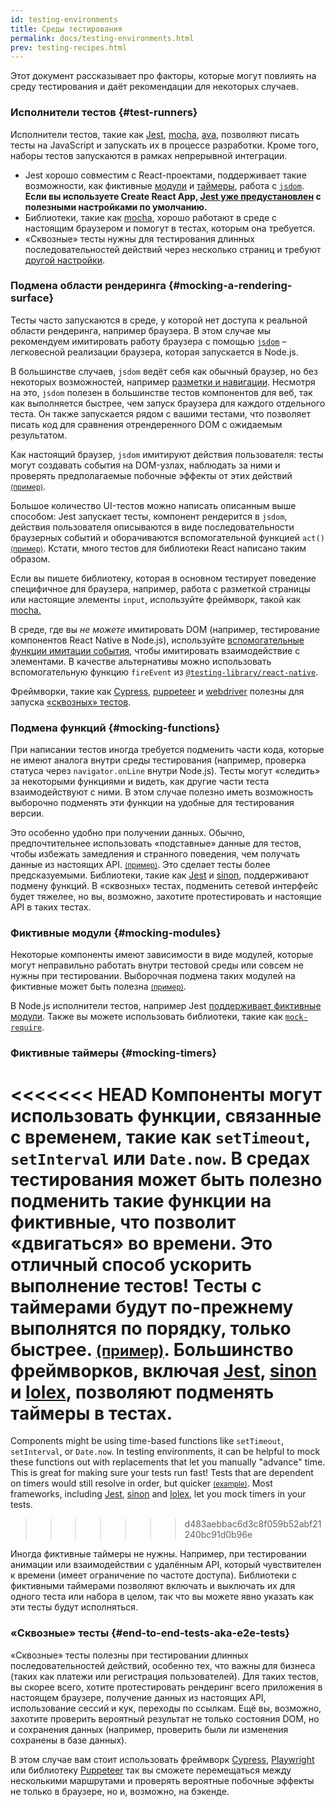 ```yaml
---
id: testing-environments
title: Среды тестирования
permalink: docs/testing-environments.html
prev: testing-recipes.html
---
```


<!-- Этот документ предназначен для людей, которые знают, как использовать JavaScript и умеют писать тесты. Он показывает различия в средах тестирования React-компонентов и как эти различия повлияют на тесты, которые они пишут. Документ, по большей части, про react-dom-компоненты для веб и частично про другие рендереры. -->

Этот документ рассказывает про факторы, которые могут повлиять на среду тестирования и даёт рекомендации для некоторых случаев.

### Исполнители тестов {#test-runners}

Исполнители тестов, такие как [Jest](https://jestjs.io/), [mocha](https://mochajs.org/), [ava](https://github.com/avajs/ava), позволяют писать тесты на JavaScript и запускать их в процессе разработки. Кроме того, наборы тестов запускаются в рамках непрерывной интеграции.

- Jest хорошо совместим с React-проектами, поддерживает такие возможности, как фиктивные [модули](#mocking-modules) и [таймеры](#mocking-timers), работа с [`jsdom`](#mocking-a-rendering-surface). **Если вы используете Create React App, [Jest уже предустановлен](https://facebook.github.io/create-react-app/docs/running-tests) с полезными настройками по умолчанию.**
- Библиотеки, такие как [mocha](https://mochajs.org/#running-mocha-in-the-browser), хорошо работают в среде с настоящим браузером и помогут в тестах, которым она требуется.
- «Сквозные» тесты нужны для тестирования длинных последовательностей действий через несколько страниц и требуют [другой настройки](#end-to-end-tests-aka-e2e-tests).

### Подмена области рендеринга {#mocking-a-rendering-surface}

Тесты часто запускаются в среде, у которой нет доступа к реальной области рендеринга, например браузера. В этом случае мы рекомендуем имитировать работу браузера с помощью [`jsdom`](https://github.com/jsdom/jsdom) – легковесной реализации браузера, которая запускается в Node.js.

В большинстве случаев, `jsdom` ведёт себя как обычный браузер, но без некоторых возможностей, например [разметки и навигации](https://github.com/jsdom/jsdom#unimplemented-parts-of-the-web-platform). Несмотря на это, `jsdom` полезен в большинстве тестов компонентов для веб, так как выполняется быстрее, чем запуск браузера для каждого отдельного теста. Он также запускается рядом с вашими тестами, что позволяет писать код для сравнения отрендеренного DOM с ожидаемым результатом.

Как настоящий браузер, `jsdom` имитируют действия пользователя: тесты могут создавать события на DOM-узлах, наблюдать за ними и проверять предполагаемые побочные эффекты от этих действий [<small>(пример)</small>](/docs/testing-recipes.html#events).

Большое количество UI-тестов можно написать описанным выше способом: Jest запускает тесты, компонент рендерится в `jsdom`, действия пользователя описываются в виде последовательности браузерных событий и оборачиваются вспомогательной функцией `act()` [<small>(пример)</small>](/docs/testing-recipes.html#act). Кстати, много тестов для библиотеки React написано таким образом.

Если вы пишете библиотеку, которая в основном тестирует поведение специфичное для браузера, например, работа с разметкой страницы или настоящие элементы `input`, используйте фреймворк, такой как [mocha.](https://mochajs.org/)

В среде, где вы _не можете_ имитировать DOM (например, тестирование компонентов React Native в Node.js), используйте [вспомогательные функции имитации события](/docs/test-utils.html#simulate), чтобы имитировать взаимодействие с элементами. В качестве альтернативы можно использовать вспомогательную функцию `fireEvent` из [`@testing-library/react-native`](https://testing-library.com/docs/react-native-testing-library/intro).

Фреймворки, такие как [Cypress](https://www.cypress.io/), [puppeteer](https://github.com/GoogleChrome/puppeteer) и [webdriver](https://www.seleniumhq.org/projects/webdriver/) полезны для запуска [«сквозных» тестов](#end-to-end-tests-aka-e2e-tests).

### Подмена функций {#mocking-functions}

При написании тестов иногда требуется подменить части кода, которые не имеют аналога внутри среды тестирования (например, проверка статуса через `navigator.onLine` внутри Node.js). Тесты могут «следить» за некоторыми функциями и видеть, как другие части теста взаимодействуют с ними. В этом случае полезно иметь возможность выборочно подменять эти функции на удобные для тестирования версии.

Это особенно удобно при получении данных. Обычно, предпочтительнее использовать «подставные» данные для тестов, чтобы избежать замедления и странного поведения, чем получать данные из настоящих API. [<small>(пример)</small>](/docs/testing-recipes.html#data-fetching). Это сделает тесты более предсказуемыми. Библиотеки, такие как [Jest](https://jestjs.io/) и [sinon](https://sinonjs.org/), поддерживают подмену функций. В «сквозных» тестах, подменить сетевой интерфейс будет тяжелее, но вы, возможно, захотите протестировать и настоящие API в таких тестах.

### Фиктивные модули {#mocking-modules}

Некоторые компоненты имеют зависимости в виде модулей, которые могут неправильно работать внутри тестовой среды или совсем не нужны при тестировании. Выборочная подмена таких модулей на фиктивные может быть полезна [<small>(пример)</small>](/docs/testing-recipes.html#mocking-modules).

В Node.js исполнители тестов, например Jest [поддерживает фиктивные модули](https://jestjs.io/docs/ru/manual-mocks). Также вы можете использовать библиотеки, такие как [`mock-require`](https://www.npmjs.com/package/mock-require).

### Фиктивные таймеры {#mocking-timers}

<<<<<<< HEAD
Компоненты могут использовать функции, связанные с временем, такие как `setTimeout`, `setInterval` или `Date.now`. В средах тестирования может быть полезно подменить такие функции на фиктивные, что позволит «двигаться» во времени. Это отличный способ ускорить выполнение тестов! Тесты с таймерами будут по-прежнему выполнятся по порядку, только быстрее. [<small>(пример)</small>](/docs/testing-recipes.html#timers). Большинство фреймворков, включая [Jest](https://jestjs.io/docs/en/timer-mocks), [sinon](https://sinonjs.org/releases/v7.3.2/fake-timers/) и [lolex](https://github.com/sinonjs/lolex), позволяют подменять таймеры в тестах.
=======
Components might be using time-based functions like `setTimeout`, `setInterval`, or `Date.now`. In testing environments, it can be helpful to mock these functions out with replacements that let you manually "advance" time. This is great for making sure your tests run fast! Tests that are dependent on timers would still resolve in order, but quicker [<small>(example)</small>](/docs/testing-recipes.html#timers). Most frameworks, including [Jest](https://jestjs.io/docs/en/timer-mocks), [sinon](https://sinonjs.org/releases/latest/fake-timers) and [lolex](https://github.com/sinonjs/lolex), let you mock timers in your tests.
>>>>>>> d483aebbac6d3c8f059b52abf21240bc91d0b96e

Иногда фиктивные таймеры не нужны. Например, при тестировании анимации или взаимодействии с удалённым API, который чувствителен к времени (имеет ограничение по частоте доступа). Библиотеки с фиктивными таймерами позволяют включать и выключать их для одного теста или набора в целом, так что вы можете явно указать как эти тесты будут исполняться.

### «Сквозные» тесты {#end-to-end-tests-aka-e2e-tests}

«Сквозные» тесты полезны при тестировании длинных последовательностей действий, особенно тех, что важны для бизнеса (таких как платежи или регистрация пользователей). Для таких тестов, вы скорее всего, хотите протестировать рендеринг всего приложения в настоящем браузере, получение данных из настоящих API, использование сессий и кук, переходы по ссылкам. Ещё вы, возможно, захотите проверить вероятный результат не только состояния DOM, но и сохранения данных (например, проверить были ли изменения сохранены в базе данных).

В этом случае вам стоит использовать фреймворк [Cypress](https://www.cypress.io/), [Playwright](https://playwright.dev) или библиотеку [Puppeteer](https://pptr.dev/) так вы сможете перемещаться между несколькими маршрутами и проверять вероятные побочные эффекты не только в браузере, но и, возможно, на бэкенде.

